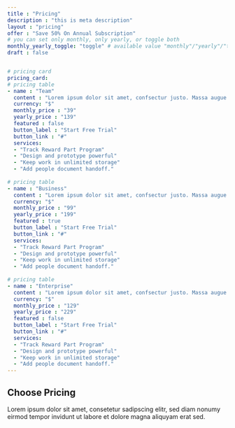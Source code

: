 ```yaml
---
title : "Pricing"
description : "this is meta description"
layout : "pricing"
offer : "Save 50% On Annual Subscription"
# you can set only monthly, only yearly, or toggle both
monthly_yearly_toggle: "toggle" # available value "monthly"/"yearly"/"toggle"
draft : false


# pricing card
pricing_card:
# pricing table
- name : "Team"
  content : "Lorem ipsum dolor sit amet, confsectur justo. Massa augue neque proin adipisng."
  currency: "$"
  monthly_price : "39"
  yearly_price : "139"
  featured : false
  button_label : "Start Free Trial"
  button_link : "#"
  services:
  - "Track Reward Part Program"
  - "Design and prototype powerful"
  - "Keep work in unlimited storage"
  - "Add people document handoff."
  
# pricing table
- name : "Business"
  content : "Lorem ipsum dolor sit amet, confsectur justo. Massa augue neque proin adipisng."
  currency: "$"
  monthly_price : "99"
  yearly_price : "199"
  featured : true
  button_label : "Start Free Trial"
  button_link : "#"
  services:
  - "Track Reward Part Program"
  - "Design and prototype powerful"
  - "Keep work in unlimited storage"
  - "Add people document handoff."
  
# pricing table
- name : "Enterprise"
  content : "Lorem ipsum dolor sit amet, confsectur justo. Massa augue neque proin adipisng."
  currency: "$"
  monthly_price : "129"
  yearly_price : "229"
  featured : false
  button_label : "Start Free Trial"
  button_link : "#"
  services:
  - "Track Reward Part Program"
  - "Design and prototype powerful"
  - "Keep work in unlimited storage"
  - "Add people document handoff."
---
```


## Choose **Pricing**
Lorem ipsum dolor sit amet, consetetur sadipscing elitr, sed diam nonumy eirmod tempor invidunt ut labore et dolore magna aliquyam erat sed.